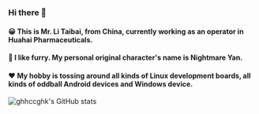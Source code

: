 ### Hi there 👋
#### 😀 This is Mr. Li Taibai, from China, currently working as an operator in Huahai Pharmaceuticals. 
#### 🐺 I like furry. My personal original character's name is Nightmare Yan.
#### ❤  My hobby is tossing around all kinds of Linux development boards, all kinds of oddball Android devices and Windows device.

![ghhccghk's GitHub stats](https://github-readme-stats.vercel.app/api?username=ghhccghk&show_icons=true&theme=radical&hide_title=true)


<!--
**ghhccghk/ghhccghk** is a ✨ _special_ ✨ repository because its `README.md` (this file) appears on your GitHub profile.

Here are some ideas to get you started:

- 🔭 I’m currently working on ...
- 🌱 I’m currently learning ...
- 👯 I’m looking to collaborate on ...
- 🤔 I’m looking for help with ...
- 💬 Ask me about ...
- 📫 How to reach me: ...
- 😄 Pronouns: ...
- ⚡ Fun fact: ...
-->
